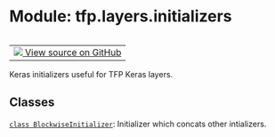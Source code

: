 <div itemscope itemtype="http://developers.google.com/ReferenceObject">
<meta itemprop="name" content="tfp.layers.initializers" />
<meta itemprop="path" content="Stable" />
</div>

# Module: tfp.layers.initializers


<table class="tfo-notebook-buttons tfo-api" align="left">

<td>
  <a target="_blank" href="https://github.com/tensorflow/probability/blob/master/tensorflow_probability/python/layers/initializers.py">
    <img src="https://www.tensorflow.org/images/GitHub-Mark-32px.png" />
    View source on GitHub
  </a>
</td></table>



Keras initializers useful for TFP Keras layers.

<!-- Placeholder for "Used in" -->


## Classes

[`class BlockwiseInitializer`](../../tfp/layers/BlockwiseInitializer.md): Initializer which concats other intializers.


